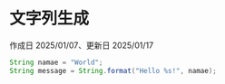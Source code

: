 # 文字列生成

作成日 2025/01/07、更新日 2025/01/17

```java
String namae = "World";
String message = String.format("Hello %s!", namae);
```
